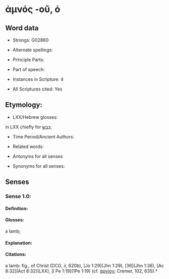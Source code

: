 # ἀμνός -οῦ, ὁ 

<!-- Status: S2=NeedsEdits -->
<!-- Lexica used for edits:   -->

## Word data

* Strongs: G02860

* Alternate spellings:



* Principle Parts: 


* Part of speech: 


* Instances in Scripture: 4

* All Scriptures cited: Yes

## Etymology: 


* LXX/Hebrew glosses: 

in LXX chiefly for [כֶּבֶשׂ](//en-uhl/H3532);

* Time Period/Ancient Authors: 


* Related words: 

* Antonyms for all senses

* Synonyms for all senses: 


## Senses 


### Sense  1.0: 

#### Definition: 

#### Glosses: 

a lamb; 

#### Explanation: 


#### Citations: 

a lamb: fig., of Christ (DCG, ii, 620b), [Jo 1:29](Jhn 1:29), [36](Jhn 1:36), [Ac 8:32](Act 8:32)(LXX), [I Pe 1:19](1Pe 1:19) (cf. [ἀρνίον](); Cremer, 102, 635).†
